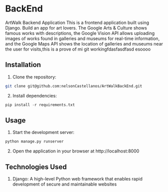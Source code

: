 # BackEnd


ArtWalk Backend Application
This is a frontend application built using Django. Build an app for art lovers. The Google Arts &amp; Culture shows famous works with descriptions, the Google Vision API allows uploading images of works found in galleries and museums for real-time information, and the Google Maps API shows the location of galleries and museums near the user for visits,this is a prove of mi git workingfdasfasdfasd esoooo

## Installation
1. Clone the repository: 
```bash
git clone git@github.com:nelsonCastellanos/ArtWalkBackEnd.git
```
2. Install dependencies: 
```python
pip install -r requirements.txt
```

## Usage
1. Start the development server: 
```python
python manage.py runserver
```
2. Open the application in your browser at http://localhost:8000


## Technologies Used
1. Django: A high-level Python web framework that enables rapid development of secure and maintainable websites
